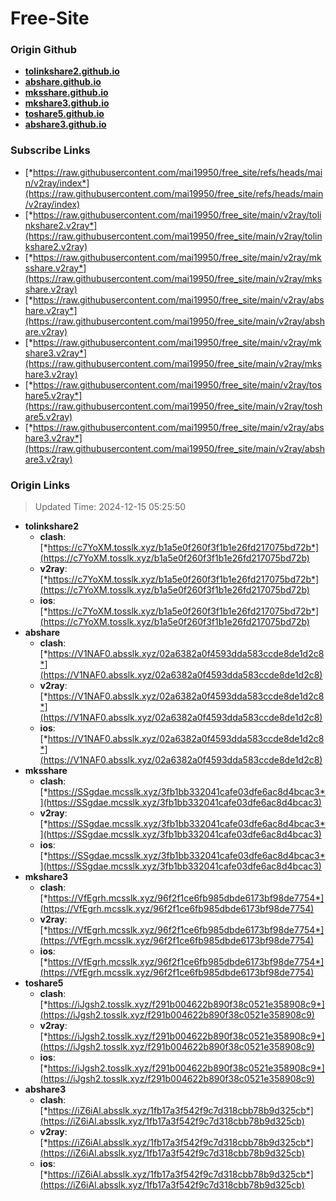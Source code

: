 # Free-Site

### Origin Github

- [**tolinkshare2.github.io**](https://github.com/tolinkshare2/tolinkshare2.github.io)
- [**abshare.github.io**](https://github.com/abshare/abshare.github.io)
- [**mksshare.github.io**](https://github.com/mksshare/mksshare.github.io)
- [**mkshare3.github.io**](https://github.com/mkshare3/mkshare3.github.io)
- [**toshare5.github.io**](https://github.com/toshare5/toshare5.github.io)
- [**abshare3.github.io**](https://github.com/abshare3/abshare3.github.io)

### Subscribe Links

- [*https://raw.githubusercontent.com/mai19950/free_site/refs/heads/main/v2ray/index*](https://raw.githubusercontent.com/mai19950/free_site/refs/heads/main/v2ray/index)
- [*https://raw.githubusercontent.com/mai19950/free_site/main/v2ray/tolinkshare2.v2ray*](https://raw.githubusercontent.com/mai19950/free_site/main/v2ray/tolinkshare2.v2ray)
- [*https://raw.githubusercontent.com/mai19950/free_site/main/v2ray/mksshare.v2ray*](https://raw.githubusercontent.com/mai19950/free_site/main/v2ray/mksshare.v2ray)
- [*https://raw.githubusercontent.com/mai19950/free_site/main/v2ray/abshare.v2ray*](https://raw.githubusercontent.com/mai19950/free_site/main/v2ray/abshare.v2ray)
- [*https://raw.githubusercontent.com/mai19950/free_site/main/v2ray/mkshare3.v2ray*](https://raw.githubusercontent.com/mai19950/free_site/main/v2ray/mkshare3.v2ray)
- [*https://raw.githubusercontent.com/mai19950/free_site/main/v2ray/toshare5.v2ray*](https://raw.githubusercontent.com/mai19950/free_site/main/v2ray/toshare5.v2ray)
- [*https://raw.githubusercontent.com/mai19950/free_site/main/v2ray/abshare3.v2ray*](https://raw.githubusercontent.com/mai19950/free_site/main/v2ray/abshare3.v2ray)

### Origin Links

> Updated Time: 2024-12-15 05:25:50

- **tolinkshare2**
  - **clash**: [*https://c7YoXM.tosslk.xyz/b1a5e0f260f3f1b1e26fd217075bd72b*](https://c7YoXM.tosslk.xyz/b1a5e0f260f3f1b1e26fd217075bd72b)
  - **v2ray**: [*https://c7YoXM.tosslk.xyz/b1a5e0f260f3f1b1e26fd217075bd72b*](https://c7YoXM.tosslk.xyz/b1a5e0f260f3f1b1e26fd217075bd72b)
  - **ios**: [*https://c7YoXM.tosslk.xyz/b1a5e0f260f3f1b1e26fd217075bd72b*](https://c7YoXM.tosslk.xyz/b1a5e0f260f3f1b1e26fd217075bd72b)
- **abshare**
  - **clash**: [*https://V1NAF0.absslk.xyz/02a6382a0f4593dda583ccde8de1d2c8*](https://V1NAF0.absslk.xyz/02a6382a0f4593dda583ccde8de1d2c8)
  - **v2ray**: [*https://V1NAF0.absslk.xyz/02a6382a0f4593dda583ccde8de1d2c8*](https://V1NAF0.absslk.xyz/02a6382a0f4593dda583ccde8de1d2c8)
  - **ios**: [*https://V1NAF0.absslk.xyz/02a6382a0f4593dda583ccde8de1d2c8*](https://V1NAF0.absslk.xyz/02a6382a0f4593dda583ccde8de1d2c8)
- **mksshare**
  - **clash**: [*https://SSgdae.mcsslk.xyz/3fb1bb332041cafe03dfe6ac8d4bcac3*](https://SSgdae.mcsslk.xyz/3fb1bb332041cafe03dfe6ac8d4bcac3)
  - **v2ray**: [*https://SSgdae.mcsslk.xyz/3fb1bb332041cafe03dfe6ac8d4bcac3*](https://SSgdae.mcsslk.xyz/3fb1bb332041cafe03dfe6ac8d4bcac3)
  - **ios**: [*https://SSgdae.mcsslk.xyz/3fb1bb332041cafe03dfe6ac8d4bcac3*](https://SSgdae.mcsslk.xyz/3fb1bb332041cafe03dfe6ac8d4bcac3)
- **mkshare3**
  - **clash**: [*https://VfEgrh.mcsslk.xyz/96f2f1ce6fb985dbde6173bf98de7754*](https://VfEgrh.mcsslk.xyz/96f2f1ce6fb985dbde6173bf98de7754)
  - **v2ray**: [*https://VfEgrh.mcsslk.xyz/96f2f1ce6fb985dbde6173bf98de7754*](https://VfEgrh.mcsslk.xyz/96f2f1ce6fb985dbde6173bf98de7754)
  - **ios**: [*https://VfEgrh.mcsslk.xyz/96f2f1ce6fb985dbde6173bf98de7754*](https://VfEgrh.mcsslk.xyz/96f2f1ce6fb985dbde6173bf98de7754)
- **toshare5**
  - **clash**: [*https://iJgsh2.tosslk.xyz/f291b004622b890f38c0521e358908c9*](https://iJgsh2.tosslk.xyz/f291b004622b890f38c0521e358908c9)
  - **v2ray**: [*https://iJgsh2.tosslk.xyz/f291b004622b890f38c0521e358908c9*](https://iJgsh2.tosslk.xyz/f291b004622b890f38c0521e358908c9)
  - **ios**: [*https://iJgsh2.tosslk.xyz/f291b004622b890f38c0521e358908c9*](https://iJgsh2.tosslk.xyz/f291b004622b890f38c0521e358908c9)
- **abshare3**
  - **clash**: [*https://iZ6iAl.absslk.xyz/1fb17a3f542f9c7d318cbb78b9d325cb*](https://iZ6iAl.absslk.xyz/1fb17a3f542f9c7d318cbb78b9d325cb)
  - **v2ray**: [*https://iZ6iAl.absslk.xyz/1fb17a3f542f9c7d318cbb78b9d325cb*](https://iZ6iAl.absslk.xyz/1fb17a3f542f9c7d318cbb78b9d325cb)
  - **ios**: [*https://iZ6iAl.absslk.xyz/1fb17a3f542f9c7d318cbb78b9d325cb*](https://iZ6iAl.absslk.xyz/1fb17a3f542f9c7d318cbb78b9d325cb)
